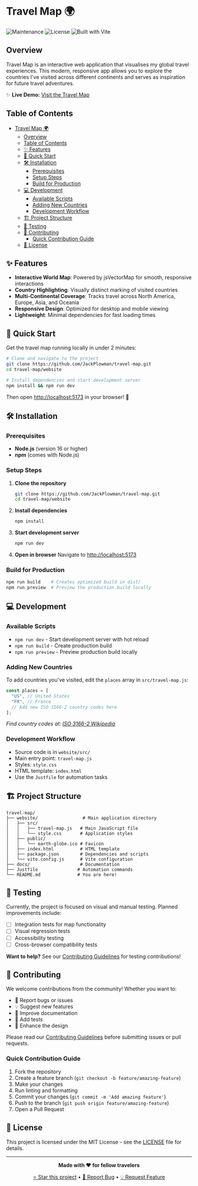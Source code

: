 # Travel Map 🌍

![Maintenance](https://img.shields.io/badge/Maintenance-8A2BE2?style=for-the-badge&color=19e650&label=Status)
![License](https://img.shields.io/badge/license-MIT-blue.svg)
![Built with Vite](https://img.shields.io/badge/Built%20with-Vite-646CFF.svg?logo=vite)

## Overview

Travel Map is an interactive web application that visualises my global travel experiences. This modern, responsive app allows you to explore the countries I've visited across different continents and serves as inspiration for future travel adventures.

✨ **Live Demo:** [Visit the Travel Map](https://jackplowman.github.io/travel-map/)

## Table of Contents

- [Travel Map 🌍](#travel-map-)
  - [Overview](#overview)
  - [Table of Contents](#table-of-contents)
  - [✨ Features](#-features)
  - [🚀 Quick Start](#-quick-start)
  - [🛠️ Installation](#️-installation)
    - [Prerequisites](#prerequisites)
    - [Setup Steps](#setup-steps)
    - [Build for Production](#build-for-production)
  - [💻 Development](#-development)
    - [Available Scripts](#available-scripts)
    - [Adding New Countries](#adding-new-countries)
    - [Development Workflow](#development-workflow)
  - [🏗️ Project Structure](#️-project-structure)
  - [🧪 Testing](#-testing)
  - [🤝 Contributing](#-contributing)
    - [Quick Contribution Guide](#quick-contribution-guide)
  - [📄 License](#-license)

## ✨ Features

- **Interactive World Map**: Powered by jsVectorMap for smooth, responsive interactions
- **Country Highlighting**: Visually distinct marking of visited countries
- **Multi-Continental Coverage**: Tracks travel across North America, Europe, Asia, and Oceania
- **Responsive Design**: Optimized for desktop and mobile viewing
- **Lightweight**: Minimal dependencies for fast loading times

## 🚀 Quick Start

Get the travel map running locally in under 2 minutes:

```bash
# Clone and navigate to the project
git clone https://github.com/JackPlowman/travel-map.git
cd travel-map/website

# Install dependencies and start development server
npm install && npm run dev
```

Then open [http://localhost:5173](http://localhost:5173) in your browser! 🎉

## 🛠️ Installation

### Prerequisites

- **Node.js** (version 16 or higher)
- **npm** (comes with Node.js)

### Setup Steps

1. **Clone the repository**

   ```bash
   git clone https://github.com/JackPlowman/travel-map.git
   cd travel-map/website
   ```

2. **Install dependencies**

   ```bash
   npm install
   ```

3. **Start development server**

   ```bash
   npm run dev
   ```

4. **Open in browser**
   Navigate to [http://localhost:5173](http://localhost:5173)

### Build for Production

```bash
npm run build    # Creates optimized build in dist/
npm run preview  # Preview the production build locally
```

## 💻 Development

### Available Scripts

- `npm run dev` - Start development server with hot reload
- `npm run build` - Create production build
- `npm run preview` - Preview production build locally

### Adding New Countries

To add countries you've visited, edit the `places` array in `src/travel-map.js`:

```javascript
const places = [
  "US", // United States
  "FR", // France
  // Add new ISO 3166-2 country codes here
];
```

_Find country codes at: [ISO 3166-2 Wikipedia](https://en.wikipedia.org/wiki/ISO_3166-2)_

### Development Workflow

- Source code is in `website/src/`
- Main entry point: `travel-map.js`
- Styles: `style.css`
- HTML template: `index.html`
- Use the `Justfile` for automation tasks

## 🏗️ Project Structure

```
travel-map/
├── website/                 # Main application directory
│   ├── src/
│   │   ├── travel-map.js   # Main JavaScript file
│   │   └── style.css       # Application styles
│   ├── public/
│   │   └── earth-globe.ico # Favicon
│   ├── index.html          # HTML template
│   ├── package.json        # Dependencies and scripts
│   └── vite.config.js      # Vite configuration
├── docs/                   # Documentation
├── Justfile               # Automation commands
└── README.md              # You are here!
```

## 🧪 Testing

Currently, the project is focused on visual and manual testing. Planned improvements include:

- [ ] Integration tests for map functionality
- [ ] Visual regression tests
- [ ] Accessibility testing
- [ ] Cross-browser compatibility tests

**Want to help?** See our [Contributing Guidelines](docs/CONTRIBUTING.md) for testing contributions!

## 🤝 Contributing

We welcome contributions from the community! Whether you want to:

- 🐛 Report bugs or issues
- 💡 Suggest new features
- 📝 Improve documentation
- 🧪 Add tests
- 🎨 Enhance the design

Please read our [Contributing Guidelines](docs/CONTRIBUTING.md) before submitting issues or pull requests.

### Quick Contribution Guide

1. Fork the repository
2. Create a feature branch (`git checkout -b feature/amazing-feature`)
3. Make your changes
4. Run linting and formatting
5. Commit your changes (`git commit -m 'Add amazing feature'`)
6. Push to the branch (`git push origin feature/amazing-feature`)
7. Open a Pull Request

## 📄 License

This project is licensed under the MIT License - see the [LICENSE](LICENSE) file for details.

---

<div align="center">

**Made with ❤️ for fellow travelers**

[⭐ Star this project](https://github.com/JackPlowman/travel-map) • [🐛 Report Bug](https://github.com/JackPlowman/travel-map/issues) • [💡 Request Feature](https://github.com/JackPlowman/travel-map/issues)

</div>
